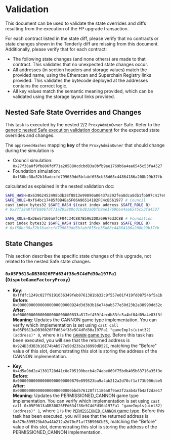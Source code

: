 # Validation

This document can be used to validate the state overrides and diffs resulting from the execution of the FP upgrade transaction.

For each contract listed in the state diff, please verify that no contracts or state changes shown in the Tenderly diff are missing from this document. Additionally, please verify that for each contract:

- The following state changes (and none others) are made to that contract. This validates that no unexpected state changes occur.
- All addresses (in section headers and storage values) match the provided name, using the Etherscan and Superchain Registry links provided. This validates the bytecode deployed at the addresses contains the correct logic.
- All key values match the semantic meaning provided, which can be validated using the storage layout links provided.

## Nested Safe State Overrides and Changes

This task is executed by the nested 2/2 `ProxyAdminOwner` Safe. Refer to the
[generic nested Safe execution validation document](../../../NESTED-VALIDATION.md)
for the expected state overrides and changes.

The `approvedHashes` mapping **key** of the `ProxyAdminOwner` that should change during the simulation is
- Council simulation: `0x27f38a0f9fb806fdf71a205880cdcbd83a0bfb9ae1769b6a4aa6545c53fa4527`
- Foundation simulation: `0xf50bc38a52b16adccfd799639dd5bfabf655cb35d68c44864186a208b29b37fb`

calculated as explained in the nested validation doc:
```sh
SAFE_HASH=0x63962452498b3b28f8813e99890a00437a292fea8dca8db1fbb97c417e082879 # "Nested hash:"
SAFE_ROLE=0xf64bc17485f0B4Ea5F06A96514182FC4cB561977 # Council
cast index bytes32 $SAFE_HASH $(cast index address $SAFE_ROLE 8)
# 0x27f38a0f9fb806fdf71a205880cdcbd83a0bfb9ae1769b6a4aa6545c53fa4527

SAFE_ROLE=0xDEe57160aAfCF04c34C887B5962D0a69676d3C8B # Foundation
cast index bytes32 $SAFE_HASH $(cast index address $SAFE_ROLE 8)
# 0xf50bc38a52b16adccfd799639dd5bfabf655cb35d68c44864186a208b29b37fb
```

## State Changes

This section describes the specific state changes of this upgrade, not related to the nested Safe state changes.

### `0x05F9613aDB30026FFd634f38e5C4dFd30a197Fa1` (`DisputeGameFactoryProxy`)

- **Key**: `0xffdfc1249c027f9191656349feb0761381bb32c9f557e01f419fd08754bf5a1b` <br/>
  **Before**: `0x000000000000000000000000924d3d3b3b16e74bab577e50d23b2a38990dd52c` <br/>
  **After**: `0x000000000000000000000000833a817ef459f4ecdb83fc5a4bf04d09a4e83f3f` <br/>
  **Meaning**: Updates the CANNON game type implementation. You can verify which implementation is set using `cast call 0x05F9613aDB30026FFd634f38e5C4dFd30a197Fa1 "gameImpls(uint32)(address)" 0`, where `0` is the [`CANNON` game type](https://github.com/ethereum-optimism/optimism/blob/op-contracts/v1.4.0/packages/contracts-bedrock/src/dispute/lib/Types.sol#L28).
  Before this task has been executed, you will see that the returned address is `0x924D3d3B3b16E74bAb577e50d23b2a38990dD52C`, matching the "Before" value of this slot, demonstrating this slot is storing the address of the CANNON implementation.

- **Key**: `0x4d5a9bd2e41301728d41c8e705190becb4e74abe869f75bdb405b63716a35f9e` <br/>
  **Before**: `0x000000000000000000000000879e899523ba9a4ab212a2d70cf1af73b906cbe5` <br/>
  **After**: `0x000000000000000000000000bbd576128f71186a0f9ae2f2aab4afb4af2dae17` <br/>
  **Meaning**: Updates the PERMISSIONED_CANNON game type implementation. You can verify which implementation is set using `cast call 0x05F9613aDB30026FFd634f38e5C4dFd30a197Fa1 "gameImpls(uint32)(address)" 1`, where `1` is the [`PERMISSIONED_CANNON` game type](https://github.com/ethereum-optimism/optimism/blob/op-contracts/v1.4.0/packages/contracts-bedrock/src/dispute/lib/Types.sol#L31).
  Before this task has been executed, you will see that the returned address is `0x879e899523bA9a4Ab212a2d70cF1af73B906CbE5`, matching the "Before" value of this slot, demonstrating this slot is storing the address of the PERMISSIONED_CANNON implementation.
